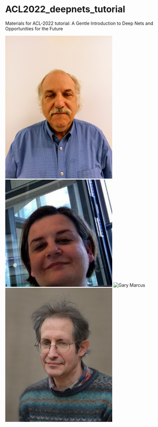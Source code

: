 # ACL2022_deepnets_tutorial
Materials for ACL-2022 tutorial: A Gentle Introduction to Deep Nets and Opportunities for the Future

<img src="instructors/KenChurch.jpg" alt="Ken Church" width=340>
<img src="instructors/ValiaKordoni.jpeg" alt="Valia Kordoni" width=340>
<img src="http://garymarcus.com/rw_common/images/r9Z9V9K2RNuITm5s6lAdLw_thumb_c987.jpg" alt="Gary Marcus" width=340>
<img src="instructors/ErnestDavis.jpg" alt="Ernest Davis" width=340>






